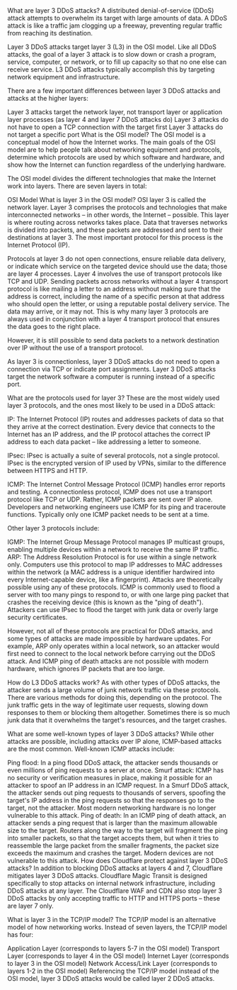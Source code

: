 ##

What are layer 3 DDoS attacks?
A distributed denial-of-service (DDoS) attack attempts to overwhelm its target with large amounts of data. A DDoS attack is like a traffic jam clogging up a freeway, preventing regular traffic from reaching its destination.

Layer 3 DDoS attacks target layer 3 (L3) in the OSI model. Like all DDoS attacks, the goal of a layer 3 attack is to slow down or crash a program, service, computer, or network, or to fill up capacity so that no one else can receive service. L3 DDoS attacks typically accomplish this by targeting network equipment and infrastructure.

There are a few important differences between layer 3 DDoS attacks and attacks at the higher layers:

Layer 3 attacks target the network layer, not transport layer or application layer processes (as layer 4 and layer 7 DDoS attacks do)
Layer 3 attacks do not have to open a TCP connection with the target first
Layer 3 attacks do not target a specific port
What is the OSI model?
The OSI model is a conceptual model of how the Internet works. The main goals of the OSI model are to help people talk about networking equipment and protocols, determine which protocols are used by which software and hardware, and show how the Internet can function regardless of the underlying hardware.

The OSI model divides the different technologies that make the Internet work into layers. There are seven layers in total:

OSI Model
What is layer 3 in the OSI model?
OSI layer 3 is called the network layer. Layer 3 comprises the protocols and technologies that make interconnected networks – in other words, the Internet – possible. This layer is where routing across networks takes place. Data that traverses networks is divided into packets, and these packets are addressed and sent to their destinations at layer 3. The most important protocol for this process is the Internet Protocol (IP).

Protocols at layer 3 do not open connections, ensure reliable data delivery, or indicate which service on the targeted device should use the data; those are layer 4 processes. Layer 4 involves the use of transport protocols like TCP and UDP. Sending packets across networks without a layer 4 transport protocol is like mailing a letter to an address without making sure that the address is correct, including the name of a specific person at that address who should open the letter, or using a reputable postal delivery service. The data may arrive, or it may not. This is why many layer 3 protocols are always used in conjunction with a layer 4 transport protocol that ensures the data goes to the right place.

However, it is still possible to send data packets to a network destination over IP without the use of a transport protocol.

As layer 3 is connectionless, layer 3 DDoS attacks do not need to open a connection via TCP or indicate port assignments. Layer 3 DDoS attacks target the network software a computer is running instead of a specific port.

What are the protocols used for layer 3?
These are the most widely used layer 3 protocols, and the ones most likely to be used in a DDoS attack:

IP: The Internet Protocol (IP) routes and addresses packets of data so that they arrive at the correct destination. Every device that connects to the Internet has an IP address, and the IP protocol attaches the correct IP address to each data packet – like addressing a letter to someone.

IPsec: IPsec is actually a suite of several protocols, not a single protocol. IPsec is the encrypted version of IP used by VPNs, similar to the difference between HTTPS and HTTP.

ICMP: The Internet Control Message Protocol (ICMP) handles error reports and testing. A connectionless protocol, ICMP does not use a transport protocol like TCP or UDP. Rather, ICMP packets are sent over IP alone. Developers and networking engineers use ICMP for its ping and traceroute functions. Typically only one ICMP packet needs to be sent at a time.

Other layer 3 protocols include:

IGMP: The Internet Group Message Protocol manages IP multicast groups, enabling multiple devices within a network to receive the same IP traffic.
ARP: The Address Resolution Protocol is for use within a single network only. Computers use this protocol to map IP addresses to MAC addresses within the network (a MAC address is a unique identifier hardwired into every Internet-capable device, like a fingerprint).
Attacks are theoretically possible using any of these protocols. ICMP is commonly used to flood a server with too many pings to respond to, or with one large ping packet that crashes the receiving device (this is known as the "ping of death"). Attackers can use IPsec to flood the target with junk data or overly large security certificates.

However, not all of these protocols are practical for DDoS attacks, and some types of attacks are made impossible by hardware updates. For example, ARP only operates within a local network, so an attacker would first need to connect to the local network before carrying out the DDoS attack. And ICMP ping of death attacks are not possible with modern hardware, which ignores IP packets that are too large.

How do L3 DDoS attacks work?
As with other types of DDoS attacks, the attacker sends a large volume of junk network traffic via these protocols. There are various methods for doing this, depending on the protocol. The junk traffic gets in the way of legitimate user requests, slowing down responses to them or blocking them altogether. Sometimes there is so much junk data that it overwhelms the target's resources, and the target crashes.

What are some well-known types of layer 3 DDoS attacks?
While other attacks are possible, including attacks over IP alone, ICMP-based attacks are the most common. Well-known ICMP attacks include:

Ping flood: In a ping flood DDoS attack, the attacker sends thousands or even millions of ping requests to a server at once.
Smurf attack: ICMP has no security or verification measures in place, making it possible for an attacker to spoof an IP address in an ICMP request. In a Smurf DDoS attack, the attacker sends out ping requests to thousands of servers, spoofing the target's IP address in the ping requests so that the responses go to the target, not the attacker. Most modern networking hardware is no longer vulnerable to this attack.
Ping of death: In an ICMP ping of death attack, an attacker sends a ping request that is larger than the maximum allowable size to the target. Routers along the way to the target will fragment the ping into smaller packets, so that the target accepts them, but when it tries to reassemble the large packet from the smaller fragments, the packet size exceeds the maximum and crashes the target. Modern devices are not vulnerable to this attack.
How does Cloudflare protect against layer 3 DDoS attacks?
In addition to blocking DDoS attacks at layers 4 and 7, Cloudflare mitigates layer 3 DDoS attacks. Cloudflare Magic Transit is designed specifically to stop attacks on internal network infrastructure, including DDoS attacks at any layer. The Cloudflare WAF and CDN also stop layer 3 DDoS attacks by only accepting traffic to HTTP and HTTPS ports – these are layer 7 only.

What is layer 3 in the TCP/IP model?
The TCP/IP model is an alternative model of how networking works. Instead of seven layers, the TCP/IP model has four:

Application Layer (corresponds to layers 5-7 in the OSI model)
Transport Layer (corresponds to layer 4 in the OSI model)
Internet Layer (corresponds to layer 3 in the OSI model)
Network Access/Link Layer (corresponds to layers 1-2 in the OSI model)
Referencing the TCP/IP model instead of the OSI model, layer 3 DDoS attacks would be called layer 2 DDoS attacks.